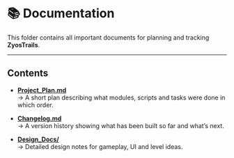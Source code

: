 # 📚 Documentation

This folder contains all important documents for planning and tracking **ZyosTrails**.

---

## Contents

- **[Project_Plan.md](Project_Plan.md)**  
  → A short plan describing what modules, scripts and tasks were done in which order.

- **[Changelog.md](Changelog.md)**  
  → A version history showing what has been built so far and what’s next.

- **[Design_Docs/](Design_Docs/)**  
  → Detailed design notes for gameplay, UI and level ideas.